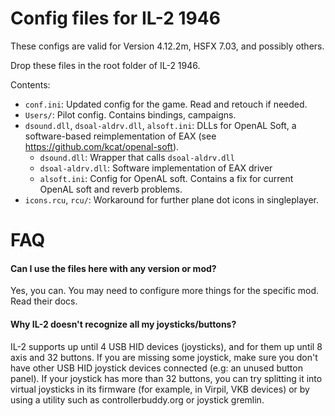 # Config files for IL-2 1946

These configs are valid for Version 4.12.2m, HSFX 7.03, and possibly others.

Drop these files in the root folder of IL-2 1946.

Contents:
- `conf.ini`: Updated config for the game. Read and retouch if needed.
- `Users/`: Pilot config. Contains bindings, campaigns.
- `dsound.dll`, `dsoal-aldrv.dll`, `alsoft.ini`: DLLs for OpenAL Soft, a
  software-based reimplementation of EAX (see https://github.com/kcat/openal-soft).
  * `dsound.dll`: Wrapper that calls `dsoal-aldrv.dll`
  * `dsoal-aldrv.dll`: Software implementation of EAX driver
  * `alsoft.ini`: Config for OpenAL soft. Contains a fix for current OpenAL soft
    and reverb problems.
- `icons.rcu`, `rcu/`: Workaround for further plane dot icons in singleplayer.

# FAQ

#### Can I use the files here with any version or mod?

Yes, you can. You may need to configure more things for the specific mod. Read
their docs.

#### Why IL-2 doesn't recognize all my joysticks/buttons?

IL-2 supports up until 4 USB HID devices (joysticks), and for them up until 8
axis and 32 buttons.
If you are missing some joystick, make sure you don't have other USB HID
joystick devices connected (e.g: an unused button panel).
If your joystick has more than 32 buttons, you can try splitting it into virtual
joysticks in its firmware (for example, in Virpil, VKB devices) or by using a
utility such as controllerbuddy.org or joystick gremlin.
